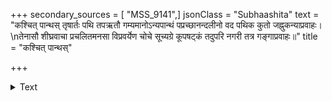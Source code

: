 +++
secondary_sources = [ "MSS_9141",]
jsonClass = "Subhaashita"
text = "कश्चित् पान्थस् तृषार्तः पथि तपऋतौ गम्यमानोऽन्यपान्थं पप्रच्छानन्दलीनो वद पथिक कुतो जह्नुकन्याप्रवाहः।  \nतेनासौ शीघ्रवाचा प्रचलितमनसा विप्रवर्येण चोचे सूच्यग्रे कूपषट्कं तदुपरि नगरी तत्र गङ्गाप्रवाहः॥"
title = "कश्चित् पान्थस्"

+++

<details><summary>Text</summary>

कश्चित् पान्थस् तृषार्तः पथि तपऋतौ गम्यमानोऽन्यपान्थं पप्रच्छानन्दलीनो वद पथिक कुतो जह्नुकन्याप्रवाहः।  
तेनासौ शीघ्रवाचा प्रचलितमनसा विप्रवर्येण चोचे सूच्यग्रे कूपषट्कं तदुपरि नगरी तत्र गङ्गाप्रवाहः॥
</details>

